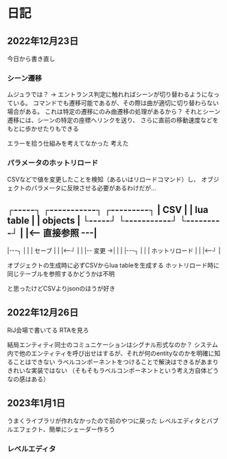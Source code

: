 # 日記
## 2022年12月23日

今日から書き直し

### シーン遷移

ムジュラでは？
→   エントランス判定に触れればシーンが切り替わるようになっている。
    コマンドでも遷移可能であるが、その際は曲が適切に切り替わらない場合がある。
    これは特定の遷移にのみ曲遷移の処理があるから？
    それとシーン遷移には、シーンの特定の座標へリンクを送り、
    さらに直前の移動速度などをもとに歩かせたりもできる
    
エラーを拾う仕組みを考えてなかった
考えた

### パラメータのホットリロード

CSVなどで値を変更したことを検知（あるいはリロードコマンド）し、
オブジェクトのパラメータに反映させる必要があるわけだが…

┌-----┐    ┌-----------┐    ┌---------┐
| CSV |    | lua table |    | objects |
└-----┘    └-----------┘    └---------┘
  |          |<-- 直接参照 ---|
 ---------------------------------
  |---┐      |                |
  | セーブ   |                |
  |<--┘      |                |
  |-- 変更 ->|                |
  |          |---┐            |
  |          | ホットリロード |
  |          |<--┘            |

オブジェクトの生成時に必ずCSVからlua tableを生成する
ホットリロード時に同じテーブルを参照するかどうかは不明

と思ったけどCSVよりjsonのほうが好き


## 2022年12月26日

RiJ会場で書いてる
RTAを見ろ

結局エンティティ同士のコミュニケーションはシグナル形式なのか？
システム内で他のエンティティを呼び出せはするが、それが何のentityなのかを明確に知ることはできない
ラベルコンポーネントをつけることで解決はできるがあまりきれいな実装ではない
（そもそもラベルコンポーネントという考え方自体どうなの感はある）


## 2023年1月1日

うまくライブラリが作れなかったので前のやつに戻った
レベルエディタとバブルエフェクト、簡単にシェーダー作ろう


### レベルエディタ







